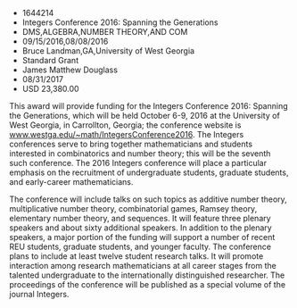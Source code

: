 
* 1644214
* Integers Conference 2016: Spanning the Generations
* DMS,ALGEBRA,NUMBER THEORY,AND COM
* 09/15/2016,08/08/2016
* Bruce Landman,GA,University of West Georgia
* Standard Grant
* James Matthew Douglass
* 08/31/2017
* USD 23,380.00

This award will provide funding for the Integers Conference 2016: Spanning the
Generations, which will be held October 6-9, 2016 at the University of West
Georgia, in Carrollton, Georgia; the conference website is
www.westga.edu/~math/IntegersConference2016. The Integers conferences serve to
bring together mathematicians and students interested in combinatorics and
number theory; this will be the seventh such conference. The 2016 Integers
conference will place a particular emphasis on the recruitment of undergraduate
students, graduate students, and early-career mathematicians.

The conference will include talks on such topics as additive number theory,
multiplicative number theory, combinatorial games, Ramsey theory, elementary
number theory, and sequences. It will feature three plenary speakers and about
sixty additional speakers. In addition to the plenary speakers, a major portion
of the funding will support a number of recent REU students, graduate students,
and younger faculty. The conference plans to include at least twelve student
research talks. It will promote interaction among research mathematicians at all
career stages from the talented undergraduate to the internationally
distinguished researcher. The proceedings of the conference will be published as
a special volume of the journal Integers.
